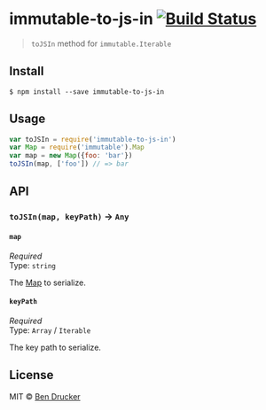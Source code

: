 # immutable-to-js-in [![Build Status](https://travis-ci.org/bendrucker/immutable-to-js-in.svg?branch=master)](https://travis-ci.org/bendrucker/immutable-to-js-in)

> `toJSIn` method for `immutable.Iterable`


## Install

```
$ npm install --save immutable-to-js-in
```


## Usage

```js
var toJSIn = require('immutable-to-js-in')
var Map = require('immutable').Map
var map = new Map({foo: 'bar'})
toJSIn(map, ['foo']) // => bar
```

## API

### `toJSIn(map, keyPath)` -> `Any`

#### `map`

*Required*  
Type: `string`

The [Map](http://facebook.github.io/immutable-js/docs/#/Map) to serialize.

#### `keyPath`

*Required*  
Type: `Array` / `Iterable`  

The key path to serialize.


## License

MIT © [Ben Drucker](http://bendrucker.me)

